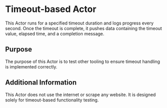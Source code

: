 # Timeout-based Actor

This Actor runs for a specified timeout duration and logs progress every second. Once the timeout is complete, it pushes data containing the timeout value, elapsed time, and a completion message.

## Purpose

The purpose of this Actor is to test other tooling to ensure timeout handling is implemented correctly.

## Additional Information

This Actor does not use the internet or scrape any website. It is designed solely for timeout-based functionality testing.
